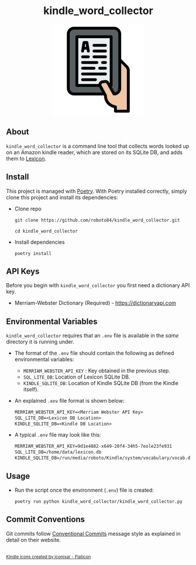 <h1 align="center">kindle_word_collector</h1>

<div align="center">
	<img src="assets/kindle_word_collector.png" width="250" title="kindle_word_collector logo">
</div>

## About
`kindle_word_collector` is a command line tool that collects words looked up on an
Amazon kindle reader, which are stored on its SQLite DB, and adds them to
[Lexicon](https://github.com/roboto84/lexicon).

## Install
This project is managed with [Poetry](https://github.com/python-poetry/poetry). With Poetry installed correctly, simply clone this project and install its dependencies:
- Clone repo
    ```
    git clone https://github.com/roboto84/kindle_word_collector.git
    ```
    ```
    cd kindle_word_collector
    ```
- Install dependencies
    ```
    poetry install
    ```

## API Keys
Before you begin with `kindle_word_collector` you first need a dictionary API key.

- Merriam-Webster Dictionary (Required) - https://dictionaryapi.com

## Environmental Variables
`kindle_word_collector` requires that an `.env` file is available in the *same* directory it is running under.

- The format of the `.env` file should contain the following as defined environmental variables:
    - `MERRIAM_WEBSTER_API_KEY` : Key obtained in the previous step.
    - `SQL_LITE_DB`: Location of Lexicon SQLite DB.
    - `KINDLE_SQLITE_DB`: Location of Kindle SQLite DB (from the Kindle itself).

- An explained `.env` file format is shown below:
    ```
    MERRIAM_WEBSTER_API_KEY=<Merriam Webster API Key>
    SQL_LITE_DB=<Lexicon DB Location>
    KINDLE_SQLITE_DB=<Kindle DB Location>
    ```

- A typical `.env` file may look like this:
    ```
    MERRIAM_WEBSTER_API_KEY=9d1e4882-x649-20f4-34h5-7eole23fe931
    SQL_LITE_DB=/home/data/lexicon.db
    KINDLE_SQLITE_DB=/run/media/roboto/Kindle/system/vocabulary/vocab.db
    ```

## Usage
- Run the script once the environment (`.env`) file is created:
    ```
    poetry run python kindle_word_collector/kindle_word_collector.py
    ```

## Commit Conventions
Git commits follow [Conventional Commits](https://www.conventionalcommits.org) message style as explained in detail on their website.

<br/>
<sup>
    <a href="https://www.flaticon.com/free-icons/kindle" title="kindle icons">Kindle icons created by iconixar - Flaticon</a>
</sup>

